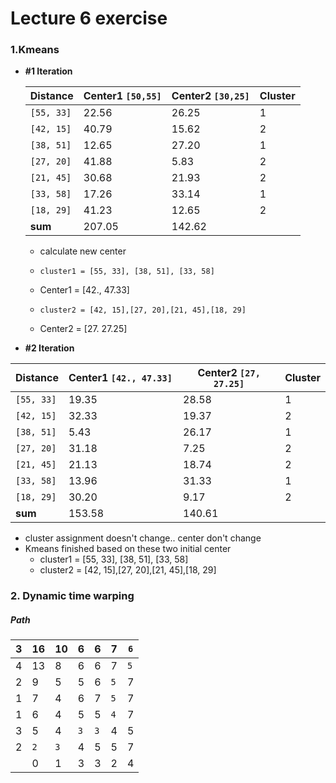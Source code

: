 # Lecture 6 exercise

### 1.Kmeans

- **#1 Iteration**

  | Distance   | Center1 `[50,55]` | Center2 `[30,25]` | Cluster |
  | ---------- | ----------------- | ----------------- | ------- |
  | `[55, 33]` | 22.56             | 26.25             | 1       |
  | `[42, 15]` | 40.79             | 15.62             | 2       |
  | `[38, 51]` | 12.65             | 27.20             | 1       |
  | `[27, 20]` | 41.88             | 5.83              | 2       |
  | `[21, 45]` | 30.68             | 21.93             | 2       |
  | `[33, 58]` | 17.26             | 33.14             | 1       |
  | `[18, 29]` | 41.23             | 12.65             | 2       |
  | **sum**    | 207.05            | 142.62            |         |

  - calculate new center

  -  `cluster1 = [55, 33], [38, 51], [33, 58]`

    - Center1 = [42., 47.33]     

  -  `cluster2 = [42, 15],[27, 20],[21, 45],[18, 29]`

    - Center2 = [27.   27.25]

      

- **#2 Iteration**

| Distance   | Center1  `[42., 47.33]   ` | Center2  `[27,  27.25]` | Cluster|
| ---------- | --------- | ---------------------- | -------- |
| `[55, 33]` | 19.35                    | 28.58                  | 1  |
| `[42, 15]` | 32.33                    | 19.37                  | 2  |
| `[38, 51]` | 5.43                     | 26.17                  | 1  |
| `[27, 20]` | 31.18                    | 7.25                   | 2  |
| `[21, 45]` | 21.13                    | 18.74                  | 2  |
| `[33, 58]` | 13.96                    | 31.33                  | 1  |
| `[18, 29]` | 30.20                   							 | 9.17                  						 | 2|
| **sum**       | 153.58                | 140.61                 |         |
  - cluster assignment doesn't change.. center don't change
  - Kmeans finished based on these two initial center
    - cluster1 = [55, 33], [38, 51], [33, 58]
    - cluster2 = [42, 15],[27, 20],[21, 45],[18, 29]


### 2. Dynamic time warping

 ##### Path 

| 3    | 16   | 10   | 6    | 6    | 7    | `6`  |
| ---- | ---- | ---- | ---- | ---- | ---- | ---- |
| 4    | 13   | 8    | 6    | 6    | 7    | `5`  |
| 2    | 9    | 5    | 5    | 6    | `5`  | 7    |
| 1    | 7    | 4    | 6    | 7    | `5`  | 7    |
| 1    | 6    | 4    | 5    | 5    | `4`  | 7    |
| 3    | 5    | 4    | `3`  | `3`  | 4    | 5    |
| 2    | `2`  | `3`  | 4    | 5    | 5    | 7    |
|      | 0    | 1    | 3    | 3    | 2    | 4    |

